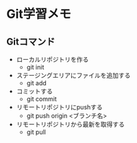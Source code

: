 # Git学習メモ
## Gitコマンド

- ローカルリポジトリを作る
	- git init
- ステージングエリアにファイルを追加する
	- git add
- コミットする
	- git commit
- リモートリポジトリにpushする
	- git push origin <ブランチ名>
- リモートリポジトリから最新を取得する
	- git pull
